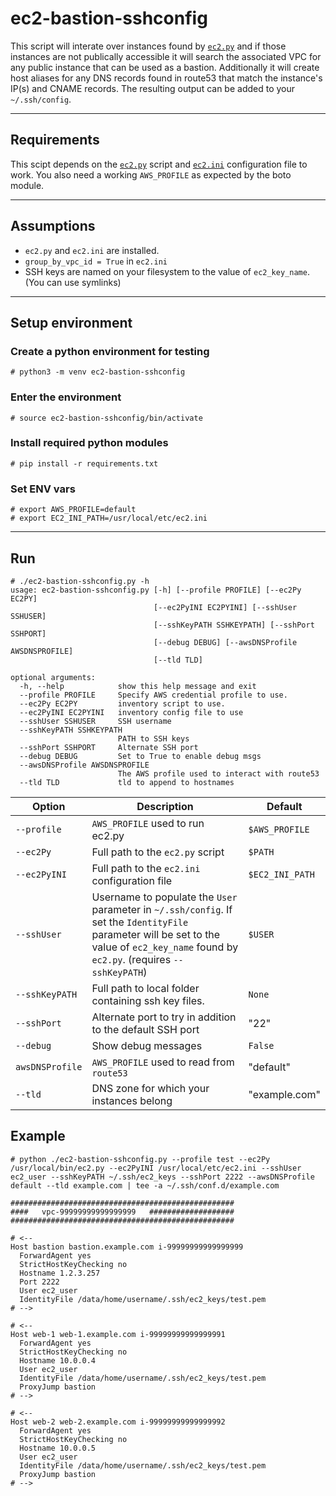 # ec2-bastion-sshconfig
This script will interate over instances found by [`ec2.py`](https://raw.githubusercontent.com/ansible/ansible/stable-1.9/plugins/inventory/ec2.py) and if those instances are not publically accessible it will search the associated VPC for any public instance that can be used as a bastion.  Additionally it will create host aliases for any DNS records found in route53 that match the instance's IP(s) and CNAME records. The resulting output can be added to your `~/.ssh/config`. 

---

## Requirements
This scipt depends on the [`ec2.py`](https://raw.githubusercontent.com/ansible/ansible/stable-1.9/plugins/inventory/ec2.py) script and [`ec2.ini`](https://raw.githubusercontent.com/ansible/ansible/stable-1.9/plugins/inventory/ec2.ini) configuration file to work.  You also need a working `AWS_PROFILE` as expected by the boto module.

---
## Assumptions
* `ec2.py` and `ec2.ini` are installed.
* `group_by_vpc_id = True` in `ec2.ini`
* SSH keys are named on your filesystem to the value of `ec2_key_name`. (You can use symlinks) 

---
## Setup environment
### Create a python environment for testing

```# python3 -m venv ec2-bastion-sshconfig```

### Enter the environment

```# source ec2-bastion-sshconfig/bin/activate```

### Install required python modules

```# pip install -r requirements.txt```

### Set ENV vars
```
# export AWS_PROFILE=default
# export EC2_INI_PATH=/usr/local/etc/ec2.ini
```
---
## Run

```
# ./ec2-bastion-sshconfig.py -h
usage: ec2-bastion-sshconfig.py [-h] [--profile PROFILE] [--ec2Py EC2PY]
                                [--ec2PyINI EC2PYINI] [--sshUser SSHUSER]
                                [--sshKeyPATH SSHKEYPATH] [--sshPort SSHPORT]
                                [--debug DEBUG] [--awsDNSProfile AWSDNSPROFILE]
                                [--tld TLD]

optional arguments:
  -h, --help            show this help message and exit
  --profile PROFILE     Specify AWS credential profile to use.
  --ec2Py EC2PY         inventory script to use.
  --ec2PyINI EC2PYINI   inventory config file to use
  --sshUser SSHUSER     SSH username
  --sshKeyPATH SSHKEYPATH
                        PATH to SSH keys
  --sshPort SSHPORT     Alternate SSH port
  --debug DEBUG         Set to True to enable debug msgs
  --awsDNSProfile AWSDNSPROFILE
                        The AWS profile used to interact with route53
  --tld TLD             tld to append to hostnames
```

| Option | Description | Default |
| ------ | ----------- | ------- |
| `--profile` | `AWS_PROFILE` used to run ec2.py | `$AWS_PROFILE` |
| `--ec2Py` | Full path to the `ec2.py` script | `$PATH` |
| `--ec2PyINI` | Full path to the `ec2.ini` configuration file | `$EC2_INI_PATH` |
| `--sshUser` |  Username to populate the `User` parameter in `~/.ssh/config`. If set the `IdentityFile` parameter will be set to the value of `ec2_key_name` found by `ec2.py`. (requires `--sshKeyPATH`) | `$USER` |
| `--sshKeyPATH` | Full path to local folder containing ssh key files. | `None` |
| `--sshPort` | Alternate port to try in addition to the default SSH port | "22" |
| `--debug` | Show debug messages | `False` |
| `awsDNSProfile` | `AWS_PROFILE` used to read from `route53` | "default"
| `--tld` | DNS zone for which your instances belong | "example.com" |

## Example 
```
# python ./ec2-bastion-sshconfig.py --profile test --ec2Py /usr/local/bin/ec2.py --ec2PyINI /usr/local/etc/ec2.ini --sshUser ec2_user --sshKeyPATH ~/.ssh/ec2_keys --sshPort 2222 --awsDNSProfile default --tld example.com | tee -a ~/.ssh/conf.d/example.com

##################################################
####   vpc-99999999999999999   ###################
##################################################

# <--
Host bastion bastion.example.com i-99999999999999999
  ForwardAgent yes
  StrictHostKeyChecking no
  Hostname 1.2.3.257
  Port 2222
  User ec2_user
  IdentityFile /data/home/username/.ssh/ec2_keys/test.pem
# -->

# <--
Host web-1 web-1.example.com i-99999999999999991
  ForwardAgent yes
  StrictHostKeyChecking no
  Hostname 10.0.0.4
  User ec2_user
  IdentityFile /data/home/username/.ssh/ec2_keys/test.pem
  ProxyJump bastion
# -->

# <--
Host web-2 web-2.example.com i-99999999999999992
  ForwardAgent yes
  StrictHostKeyChecking no
  Hostname 10.0.0.5
  User ec2_user
  IdentityFile /data/home/username/.ssh/ec2_keys/test.pem
  ProxyJump bastion
# -->

```
